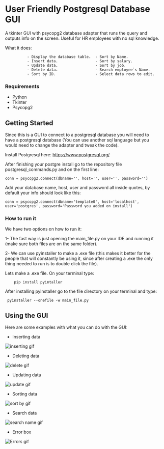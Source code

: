 # User Friendly Postgresql Database GUI

A tkinter GUI with psycopg2 database adapter that runs the query and outputs info on the screen.
Useful for HR employees with no sql knowledge.

What it does: 
              
              - Display the database table.  - Sort by Name.
              - Insert data.                 - Sort by salary.
              - Update data.                 - Sort by job.
              - Delete data.                 - Search employee`s Name.           
              - Sort by ID.                  - Select data rows to edit.

### Requirements

- Python
- Tkinter
- Psycopg2

## Getting Started

Since this is a GUI to connect to a postgresql database you will need to have a postgresql database (You can use another 
sql language but you would need to change the adapter and tweak the code). 

Install Postgresql here: https://www.postgresql.org/

After finishing your postgre install go to the repository file postgresql_commands.py and on the first line:
   
    conn = psycopg2.connect(dbname='', host='', user='', password='')
   
Add your database name, host, user and password all inside quotes, by default your info should look like this:
             
    conn = psycopg2.connect(dbname='template0', host='localhost', user='postgres', password='Password you added on install')



### How to run it

We have two options on how to run it:
 
 1- The fast way is just opening the main_file.py on your IDE and running it 
(make sure both files are on the same folder).
 
 2- We can use pyinstaller to make a .exe file (this makes it better for 
the people that will constantly be using it, since after creating a .exe the 
only thing needed to run is to double click the file).

Lets make a .exe file. On your terminal type:

        pip install pyintaller
        
After installing pyinstaller go to the file directory on your terminal and type:

     pyinstaller --onefile -w main_file.py



## Using the GUI

Here are some examples with what you can do with the GUI:


- Inserting data

![inserting gif](https://user-images.githubusercontent.com/59767617/76035868-54d49980-5f21-11ea-8092-38c70984d106.gif)



- Deleting data

![delete gif](https://user-images.githubusercontent.com/59767617/76035898-69b12d00-5f21-11ea-83c4-5f7792aa7d18.gif)



- Updating data

![update gif](https://user-images.githubusercontent.com/59767617/76035926-7df52a00-5f21-11ea-8430-13952f71a55c.gif)



- Sorting data


![sort by gif](https://user-images.githubusercontent.com/59767617/76035955-906f6380-5f21-11ea-9d87-6a81a1e349cb.gif)



- Search data


![search name gif](https://user-images.githubusercontent.com/59767617/76035980-9feeac80-5f21-11ea-93a7-7550a7232c6b.gif)



- Error box

![Errors gif](https://user-images.githubusercontent.com/59767617/76035990-a41aca00-5f21-11ea-9549-eb41af34c78c.gif)











